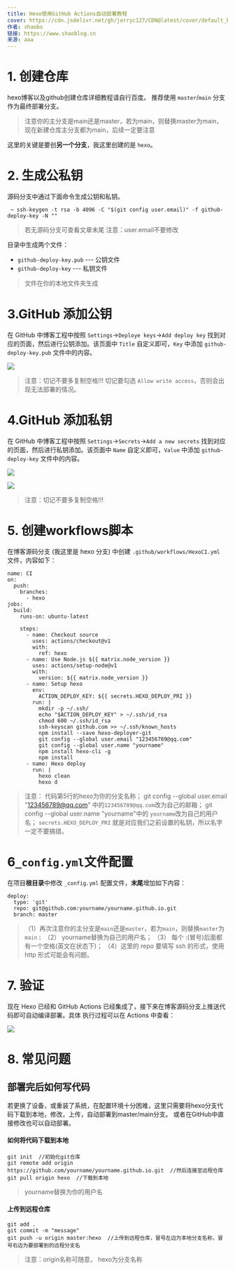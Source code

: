 ```yaml
---
title: Hexo使用GitHub Actions自动部署教程
cover: https://cdn.jsdelivr.net/gh/jerryc127/CDN@latest/cover/default_bg.png
作者: shaobo
链接: https://www.shaoblog.cn
来源: aaa
---
```


# 1. 创建仓库


hexo博客以及github创建仓库详细教程请自行百度。
推荐使用 `master`/`main` 分支作为最终部署分支。
> 注意你的主分支是main还是master，若为main，则替换master为main，现在新建仓库主分支都为main，后续一定要注意

这里的关键是要创**另一个分支**，我这里创建的是 `hexo`。


# 2. 生成公私钥


源码分支中通过下面命令生成公钥和私钥。
```
 ~ ssh-keygen -t rsa -b 4096 -C "$(git config user.email)" -f github-deploy-key -N ""
```
> 若无源码分支可查看文章末尾
> 注意：user.email不要修改



目录中生成两个文件：


- `github-deploy-key.pub` --- 公钥文件
- `github-deploy-key` --- 私钥文件



> 文件在你的本地文件夹生成



# 3.GitHub 添加公钥


在 GitHub 中博客工程中按照 `Settings`->`Deploye keys`->`Add deploy key` 找到对应的页面，然后进行公钥添加。该页面中 `Title` 自定义即可，`Key` 中添加 `github-deploy-key.pub` 文件中的内容。


![](https://zsbo.coding.net/p/tuchuang/d/tuchuang/git/raw/master/image/QQ%E6%88%AA%E5%9B%BE20210224115412.png)


> 注意：切记不要多复制空格!!!
切记要勾选 `Allow write access`，否则会出现无法部署的情况。



# 4.GitHub 添加私钥


在 GitHub 中博客工程中按照 `Settings`->`Secrets`->`Add a new secrets` 找到对应的页面，然后进行私钥添加。该页面中 `Name` 自定义即可，`Value` 中添加 `github-deploy-key` 文件中的内容。


![](https://zsbo.coding.net/p/tuchuang/d/tuchuang/git/raw/master/image/QQ%E6%88%AA%E5%9B%BE20210224115612.png)

![](https://zsbo.coding.net/p/tuchuang/d/tuchuang/git/raw/master/image/QQ%E6%88%AA%E5%9B%BE20210224115706.png)


> 注意：切记不要多复制空格!!!



# 5. 创建workflows脚本


在博客源码分支 (我这里是 hexo 分支) 中创建 `.github/workflows/HexoCI.yml` 文件，内容如下：


```
name: CI
on:
  push:
    branches:
      - hexo
jobs:
  build:
    runs-on: ubuntu-latest

    steps:
      - name: Checkout source
        uses: actions/checkout@v1
        with:
          ref: hexo
      - name: Use Node.js ${{ matrix.node_version }}
        uses: actions/setup-node@v1
        with:
          version: ${{ matrix.node_version }}
      - name: Setup hexo
        env:
          ACTION_DEPLOY_KEY: ${{ secrets.HEXO_DEPLOY_PRI }}
        run: |
          mkdir -p ~/.ssh/
          echo "$ACTION_DEPLOY_KEY" > ~/.ssh/id_rsa
          chmod 600 ~/.ssh/id_rsa
          ssh-keyscan github.com >> ~/.ssh/known_hosts
          npm install --save hexo-deployer-git
          git config --global user.email "123456789@qq.com"
          git config --global user.name "yourname"
          npm install hexo-cli -g
          npm install
      - name: Hexo deploy
        run: |
          hexo clean
          hexo d
```


> 注意：
> 代码第5行的hexo为你的分支名称；
> git config --global user.email "123456789@qq.com"  中的`123456789@qq.com`改为自己的邮箱；
> git config --global user.name "yourname"中的 `yourname`改为自己的用户名；
> `secrets.HEXO_DEPLOY_PRI` 就是对应我们之前设置的私钥，所以名字一定不要搞错。

# 6`_config.yml`文件配置


在项目**根目录**中修改 `_config.yml` 配置文件，**末尾**增加如下内容：


```
deploy:
  type: 'git'
  repo: git@github.com:yourname/yourname.github.io.git
  branch: master
```


> （1）再次注意你的主分支是`main`还是`master`，若为`main`，则替换`master`为`main；`
>（2） yourname替换为自己的用户名；
>（3） 每个 :(冒号)后面都有一个空格(英文在状态下)；
> （4）这里的 repo 要填写 ssh 的形式，使用 http 形式可能会有问题。



# 7. 验证


现在 Hexo 已经和 GitHub Actions 已经集成了，接下来在博客源码分支上推送代码即可自动编译部署。具体
执行过程可以在 Actions 中查看：


![](https://zsbo.coding.net/p/tuchuang/d/tuchuang/git/raw/master/image/QQ%E6%88%AA%E5%9B%BE20210224115737.png)




# 8. 常见问题

## 部署完后如何写代码


若更换了设备，或重装了系统，在配置环境十分困难，这里只需要将hexo分支代码下载到本地，修改，上传，自动部署到master/main分支。
或者在GitHub中直接修改也可以自动部署。


#### 如何将代码下载到本地
```
git init  //初始化git仓库
git remote add origin https://github.com/yourname/yourname.github.io.git  //然后连接至远程仓库
git pull origin hexo  //下载到本地
```
> yourname替换为你的用户名

#### 上传到远程仓库
```
git add .
git commit -m "message"
git push -u origin master:hexo  //上传到远程仓库，冒号左边为本地分支名称，冒号右边为要部署到的远程分支名
```
> 注意：origin名称可随意， hexo为分支名称
